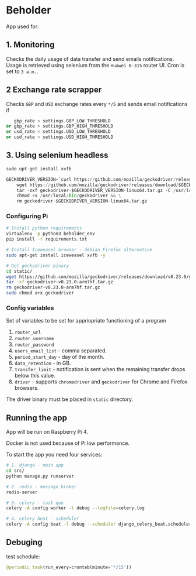 # Beholder
App used for:

## 1. Monitoring 
Checks the daily usage of data transfer and send emails notifications.
Usage is retrieved using selenium from the `Huawei B-315` router UI.
Cron is set to `3 a.m.`.

## 2 Exchange rate scrapper
Checks `GBP` and `USD` exchange rates every `*/5` and sends email notifications if 
```python
   gbp_rate < settings.GBP_LOW_THRESHOLD 
or gbp_rate > settings.GBP_HIGH_THRESHOLD 
or usd_rate < settings.USD_LOW_THRESHOLD 
or usd_rate > settings.USD_HIGH_THRESHOLD
```

## 3. Using selenium headless

```python
sudo upt-get install xvfb

GECKODRIVER_VERSION=`curl https://github.com/mozilla/geckodriver/releases/latest | grep -Po 'v[0-9]+.[0-9]+.[0-9]+'` && \
    wget https://github.com/mozilla/geckodriver/releases/download/$GECKODRIVER_VERSION/geckodriver-$GECKODRIVER_VERSION-linux64.tar.gz && \
    tar -zxf geckodriver-$GECKODRIVER_VERSION-linux64.tar.gz -C /usr/local/bin && \
    chmod +x /usr/local/bin/geckodriver && \
    rm geckodriver-$GECKODRIVER_VERSION-linux64.tar.gz
```

### Configuring Pi
```bash
# Install python requirements
virtualenv -p python3 beholder_env
pip install -r requirements.txt

# Install Iceweasel browser - debian Firefox alternative
sudo apt-get install iceweasel xvfb -y

# Get geckodriver binary
cd static/
wget https://github.com/mozilla/geckodriver/releases/download/v0.23.0/geckodriver-v0.23.0-arm7hf.tar.gz
tar -xf geckodriver-v0.23.0-arm7hf.tar.gz
rm geckodriver-v0.23.0-arm7hf.tar.gz
sudo chmod a+x geckodriver
```

### Config variables
Set of variables to be set for appriopriate functioning of a program

1. `router_url`
2. `router_username`
3. `router_password`
4. `users_email_list` - comma separated.
5. `period_start_day` - day of the month.
6. `data_retention` - in GB.
7. `transfer_limit` - notification is sent when the remaining transfer drops below this value.
8. `driver` - supports `chromedriver` and `geckodriver` for Chrome and Firefox browsers.

The driver binary must be placed in `static` directory.

## Running the app
App will be run on Raspberry Pi 4. 

Docker is not used because of Pi low performance.

To start the app you need four services:


```bash
# 1. django - main app
cd src/
python manage.py runserver

# 2. redis - message broker
redis-server

# 3. celery - task que
celery -A config worker -l debug --logfile=celery.log

# 4. celery beat - scheduler
celery -A config beat -l debug --scheduler django_celery_beat.schedulers:DatabaseScheduler
```

## Debuging

test schedule:
```python
@periodic_task(run_every=crontab(minute='*/15'))
```